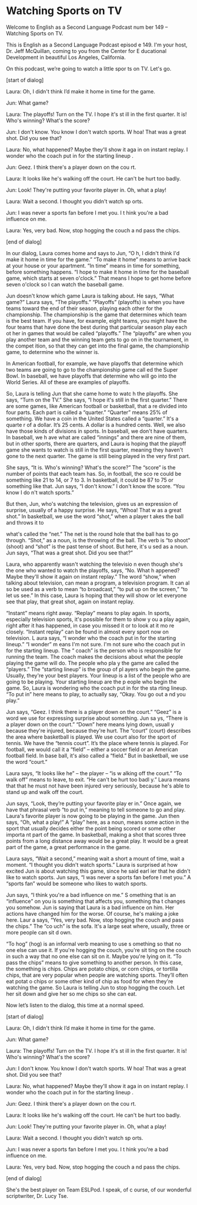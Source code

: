 # Watching Sports on TV

Welcome to English as a Second Language Podcast num ber 149 – Watching Sports on TV.

This is English as a Second Language Podcast episod e 149. I'm your host, Dr. Jeff McQuillan, coming to you from the Center for E ducational Development in beautiful Los Angeles, California.

On this podcast, we’re going to watch a little spor ts on TV. Let's go.

[start of dialog]

Laura: Oh, I didn't think I’d make it home in time for the game.

Jun: What game?

Laura: The playoffs! Turn on the TV. I hope it's st ill in the first quarter. It is! Who's winning? What's the score?

Jun: I don't know. You know I don't watch sports. W hoa! That was a great shot. Did you see that?

Laura: No, what happened? Maybe they'll show it aga in on instant replay. I wonder who the coach put in for the starting lineup .

Jun: Geez. I think there's a player down on the cou rt.

Laura: It looks like he's walking off the court. He  can't be hurt too badly.

Jun: Look! They're putting your favorite player in.  Oh, what a play!

Laura: Wait a second. I thought you didn't watch sp orts.

Jun: I was never a sports fan before I met you. I t hink you're a bad influence on me.

Laura: Yes, very bad. Now, stop hogging the couch a nd pass the chips.

[end of dialog]

In our dialog, Laura comes home and says to Jun, “O h, I didn't think I'd make it home in time for the game.” “To make it home” means  to arrive back at your house or your apartment. “In time” means in time for something, before something happens. “I hope to make it home in time for the baseball game, which starts at seven o'clock.” That means I hope to get home before seven o'clock so I can watch the baseball game.

Jun doesn't know which game Laura is talking about.  He says, “What game?” Laura says, “The playoffs.” “Playoffs” (playoffs) is when you have teams toward the end of their season, playing each other for the  championship. The championship is the game that determines which team  is the best team. If you have, for example, eight teams, you might have the four teams that have done the best during that particular season play each ot her in games that would be called “playoffs.” The “playoffs” are when you play  another team and the winning team gets to go on in the tournament, in the compet ition, so that they can get into the final game, the championship game, to determine  who the winner is.

In American football, for example, we have playoffs  that determine which two teams are going to go to the championship game call ed the Super Bowl. In baseball, we have playoffs that determine who will go into the World Series. All of these are examples of playoffs.

So, Laura is telling Jun that she came home to watc h the playoffs. She says, “Turn on the TV.” She says, “I hope it's still in the first quarter.” There are some games, like American football or basketball, that a re divided into four parts. Each part is called a “quarter.” “Quarter” means 25% of something. We have a coin in the United States called a “quarter.” It's a quarte r of a dollar. It’s 25 cents. A dollar is a hundred cents. Well, we also have those  kinds of divisions in sports. In baseball, we don't have quarters. In baseball, we h ave what are called “innings” and there are nine of them, but in other sports, there are quarters, and Laura is hoping that the playoff game she wants to watch is still in the first quarter, meaning they haven't gone to the next quarter. The game is still being played in the very first part.

She says, “It is. Who's winning? What's the score?”  The “score” is the number of points that each team has. So, in football, the sco re could be something like 21 to 14, or 7 to 3. In basketball, it could be 87 to 75 or something like that. Jun says, “I don't know.” I don't know the score. “You know I do n't watch sports.”

But then, Jun, who's watching the television, gives  us an expression of surprise, usually of a happy surprise. He says, “Whoa! That w as a great shot.” In basketball, we use the word “shot,” when a player t akes the ball and throws it to

what's called the “net.” The net is the round hole that the ball has to go through. “Shot,” as a noun, is the throwing of the ball. The  verb is “to shoot” (shoot) and “shot” is the past tense of shoot. But here, it's u sed as a noun. Jun says, “That was a great shot. Did you see that?”

Laura, who apparently wasn't watching the televisio n even though she's the one who wanted to watch the playoffs, says, “No. What h appened? Maybe they'll show it again on instant replay.” The word “show,” when talking about television, can mean a program, a television program. It can al so be used as a verb to mean “to broadcast,” “to put up on the screen,” “to  let us see.” In this case, Laura is hoping that they will show or let everyone see that play, that great shot, again on instant replay.

“Instant” means right away. “Replay” means to play again. In sports, especially television sports, it's possible for them to show y ou a play again, right after it has happened, in case you missed it or to look at it mo re closely. “Instant replay” can be found in almost every sport now on television. L aura says, “I wonder who the coach put in for the starting lineup.” “I wonder” m eans I'm not sure. I'm not sure who the coach put in for the starting lineup. The “ coach” is the person who is responsible for running the team. The coach makes the decisions about what the people playing the game will do. The people who pla y the game are called the “players.” The “starting lineup” is the group of pl ayers who begin the game. Usually, they're your best players. Your lineup is a list of the people who are going to be playing. Your starting lineup are the p eople who begin the game. So, Laura is wondering who the coach put in for the sta rting lineup. “To put in” here means to play, to actually say, “Okay. You go out a nd you play.”

Jun says, “Geez. I think there is a player down on the court.” “Geez” is a word we use for expressing surprise about something. Jun sa ys, “There is a player down on the court.” “Down” here means lying down, usuall y because they're injured, because they're hurt. The “court” (court) describes  the area where basketball is played. We use court also for the sport of tennis. We have the “tennis court”.  It’s the place where tennis is played. For football, we would call it a “field” – either a soccer field or an American football field. In base ball, it's also called a “field.” But in basketball, we use the word “court.”

Laura says, “It looks like he” – the player – “is w alking off the court.” “To walk off” means to leave, to exit. “He can't be hurt too badl y.” Laura means that that he must not have been injured very seriously, because he's able to stand up and walk off the court.

Jun says, “Look, they’re putting your favorite play er in.” Once again, we have that phrasal verb “to put in,” meaning to tell someone to go and play. Laura's favorite player is now going to be playing in the game. Jun then says, “Oh, what a play!” A “play” here, as a noun, means some action in the sport that usually decides either the point being scored or some other importa nt part of the game. In basketball, making a shot that scores three points from a long distance away would be a great play. It would be a great part of the game, a great performance in the game.

Laura says, “Wait a second,” meaning wait a short a mount of time, wait a moment. “I thought you didn't watch sports.” Laura is surprised at how excited Jun is about watching this game, since he said earl ier that he didn't like to watch sports. Jun says, “I was never a sports fan before I met you.” A “sports fan” would be someone who likes to watch sports.

Jun says, “I think you're a bad influence on me.” S omething that is an “influence” on you is something that affects you, something tha t changes you somehow. Jun is saying that Laura is a bad influence on him. Her  actions have changed him for the worse. Of course, he's making a joke here. Laur a says, “Yes, very bad. Now, stop hogging the couch and pass the chips.” The “co uch” is the sofa. It's a large seat where, usually, three or more people can sit d own.

“To hog” (hog) is an informal verb meaning to use s omething so that no one else can use it. If you're hogging the couch, you're sit ting on the couch in such a way that no one else can sit on it. Maybe you're lying on it. “To pass the chips” means to give something to another person. In this case, the something is chips. Chips are potato chips, or corn chips, or tortilla chips,  that are very popular when people are watching sports. They’ll often eat potat o chips or some other kind of chip as food for when they're watching the game. So  Laura is telling Jun to stop hogging the couch. Let her sit down and give her so me chips so she can eat.

Now let’s listen to the dialog, this time at a normal speed.

[start of dialog]

Laura: Oh, I didn't think I’d make it home in time for the game.

Jun: What game?

Laura: The playoffs! Turn on the TV. I hope it's st ill in the first quarter. It is! Who's winning? What's the score?

Jun: I don't know. You know I don't watch sports. W hoa! That was a great shot. Did you see that?

Laura: No, what happened? Maybe they'll show it aga in on instant replay. I wonder who the coach put in for the starting lineup .

Jun: Geez. I think there's a player down on the cou rt.

Laura: It looks like he's walking off the court. He  can't be hurt too badly.

Jun: Look! They're putting your favorite player in.  Oh, what a play!

Laura: Wait a second. I thought you didn't watch sp orts.

Jun: I was never a sports fan before I met you. I t hink you're a bad influence on me.

Laura: Yes, very bad. Now, stop hogging the couch a nd pass the chips.

[end of dialog]

She's the best player on Team ESLPod. I speak, of c ourse, of our wonderful scriptwriter, Dr. Lucy Tse.

